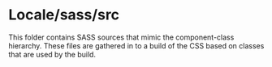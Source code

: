 # Locale/sass/src

This folder contains SASS sources that mimic the component-class hierarchy. These files
are gathered in to a build of the CSS based on classes that are used by the build.
